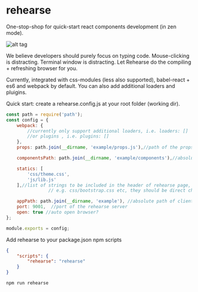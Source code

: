 # rehearse
One-stop-shop for quick-start react components development (in zen mode).

![alt tag](https://github.com/cashsun/rehearse/master/demo.gif)

We believe developers should purely focus on typing code.
Mouse-clicking is distracting.
Terminal window is distracting.
Let Rehearse do the compiling + refreshing browser for you.

Currently, integrated with css-modules (less also supported), babel-react + es6 and webpack by default.
You can also add additional loaders and pluigins.


Quick start: create a rehearse.config.js at your root folder (working dir).

```javascript
const path = require('path');
const config = {
    webpack: {
        //currently only support additional loaders, i.e. loaders: []
        //or plugins , i.e. plugins: []
    },
    props: path.join(__dirname, 'example/props.js'),//path of the props file, mandatory

    componentsPath: path.join(__dirname, 'example/components'),//absolute path of components, mandatory

    statics: [
        'css/theme.css',
        'js/lib.js'
    ],//list of strings to be included in the header of rehearse page,
                // e.g. css/bootstrap.css etc, they should be direct children of appPath

    appPath: path.join(__dirname, 'example'), //absolute path of client folder, mandatory if statics is not empty
    port: 9001,  //port of the rehearse server
    open: true //auto open browser?
};

module.exports = config;

```

Add rehearse to your package.json npm scripts

```json
{
    "scripts": {
        "rehearse": "rehearse"
    }
}
```

```shell
npm run rehearse
```